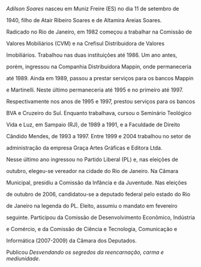 

*Adilson Soares* nasceu em Muniz Freire (ES) no dia 11 de setembro de

1940, filho de Atair Ribeiro Soares e de Altamira Areias Soares.



Radicado no Rio de Janeiro, em 1982 começou a trabalhar na Comissão de

Valores Mobiliários (CVM) e na Crefisul Distribuidora de Valores

Imobiliários. Trabalhou nas duas instituições até 1986. Um ano antes,

porém, ingressou na Companhia Distribuidora Mappin, onde permaneceria

até 1989. Ainda em 1989, passou a prestar serviços para os bancos Mappin

e Martinelli. Neste último permaneceria até 1995 e no primeiro até 1997.

Respectivamente nos anos de 1995 e 1997, prestou serviços para os bancos

BVA e Cruzeiro do Sul. Enquanto trabalhava, cursou o Seminário Teológico

Vida e Luz, em Sampaio (RJ), de 1989 a 1991, e a Faculdade de Direito

Cândido Mendes, de 1993 a 1997. Entre 1999 e 2004 trabalhou no setor de

administração da empresa Graça Artes Gráficas e Editora Ltda.



Nesse último ano ingressou no Partido Liberal (PL) e, nas eleições de

outubro, elegeu-se vereador na cidade do Rio de Janeiro. Na Câmara

Municipal, presidiu a Comissão da Infância e da Juventude. Nas eleições

de outubro de 2006, candidatou-se a deputado federal pelo estado do Rio

de Janeiro na legenda do PL. Eleito, assumiu o mandato em fevereiro

seguinte. Participou da Comissão de Desenvolvimento Econômico, Indústria

e Comércio, e da Comissão de Ciência e Tecnologia, Comunicação e

Informática (2007-2009) da Câmara dos Deputados.



Publicou *Desvendando os segredos da reencarnação, carma e mediunidade*.



